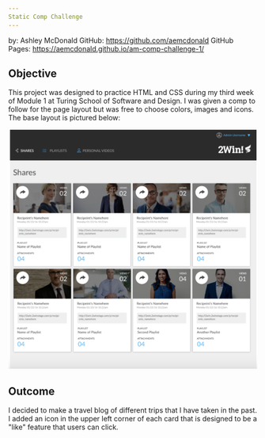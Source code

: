 ```yaml
---
Static Comp Challenge
---
```

by: Ashley McDonald
GitHub: https://github.com/aemcdonald
GitHub Pages: https://aemcdonald.github.io/am-comp-challenge-1/

## Objective
This project was designed to practice HTML and CSS during my third week of Module 1 at Turing School of Software and Design. I was given a comp to follow for the page layout but was free to choose colors, images and icons. The base layout is pictured below:

![Base layout](/README-images/Static-comp-image.png)

## Outcome

I decided to make a travel blog of different trips that I have taken in the past. I added an icon in the upper left corner of each card that is designed to be a "like" feature that users can click.
